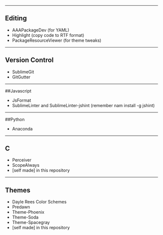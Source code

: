 ----
## Editing 
* AAAPackageDev  (for YAML)
* Highlight (copy code to RTF format)
* PackageResourceViewer (for theme tweaks)


----
## Version Control
* SublimeGit
* GitGutter

---
##Javascript
* JsFormat
* SublimeLinter and SublimeLinter-jshint (remember nam install -g jshint)

---
##Python
* Anaconda

---
## C
* Perceiver
* ScopeAlways
* [self made] in this repository

---
## Themes
* Dayle Rees Color Schemes 
* Predawn
* Theme-Phoenix
* Theme-Soda
* Theme-Spacegray
* [self made] in this repository
